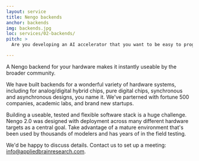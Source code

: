 ```yaml
---
layout: service
title: Nengo backends
anchor: backends
img: backends.jpg
loc: services/02-backends/
pitch: >
  Are you developing an AI accelerator that you want to be easy to program?  We've built a wide variety of backends for Nengo that instantly bring a whole software stack to a variety of hardware.

---
```


A Nengo backend for your hardware makes it instantly useable by the broader community.

We have built backends for a wonderful variety of hardware systems, including for analog/digital hybrid chips, pure digital chips, synchronous and asynchronous designs, you name it.  We've parterned with fortune 500 companies, academic labs, and brand new startups.

Building a useable, tested and flexible software stack is a huge challenge.  Nengo 2.0 was designed with deployment across many different hardware targets as a central goal.  Take advantage of a mature environment that's been used by thousands of modelers and has years of in the field testing.

We'd be happy to discuss details.  Contact us to set up a meeting: info@appliedbrainresearch.com.
